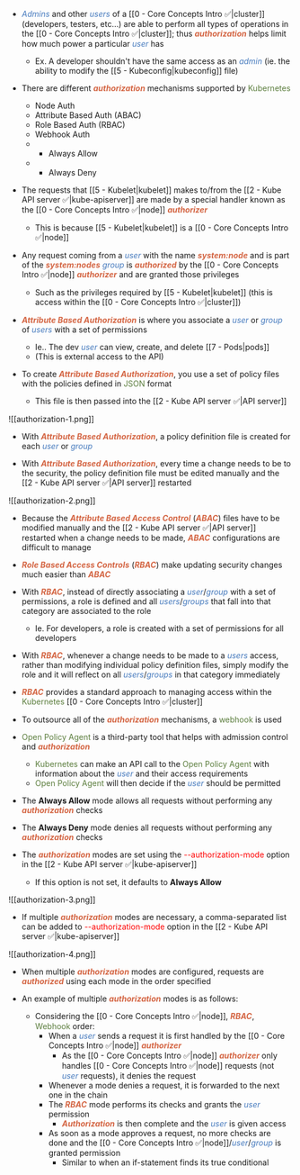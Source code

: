 - <i><span style="color:#477bbe">Admins</span></i> and other <i><span style="color:#477bbe">users</span></i> of a [[0 - Core Concepts Intro ✅|cluster]] (developers, testers, etc…) are able to perform all types of operations in the [[0 - Core Concepts Intro ✅|cluster]]; thus <b><i><span style="color:#d46644">authorization</span></i></b> helps limit how much power a particular <i><span style="color:#477bbe">user</span></i> has
	- Ex. A developer shouldn't have the same access as an <i><span style="color:#477bbe">admin</span></i> (ie. the ability to modify the [[5 - Kubeconfig|kubeconfig]] file)

- There are different <b><i><span style="color:#d46644">authorization</span></i></b> mechanisms supported by <span style="color:#5c7e3e">Kubernetes</span>
	- Node Auth
	- Attribute Based Auth (ABAC)
	- Role Based Auth (RBAC)
	- Webhook Auth
	- * Always Allow
	- * Always Deny

- The requests that [[5 - Kubelet|kubelet]] makes to/from the [[2 - Kube API server ✅|kube-apiserver]] are made by a special handler known as the [[0 - Core Concepts Intro ✅|node]] <b><i><span style="color:#d46644">authorizer</span></i></b>
	- This is because [[5 - Kubelet|kubelet]] is a [[0 - Core Concepts Intro ✅|node]]

- Any request coming from a <i><span style="color:#477bbe">user</span></i> with the name <b><i><span style="color:#d46644">system:node</span></i></b> and is part of the <b><i><span style="color:#d46644">system:nodes</span></i></b> <i><span style="color:#477bbe">group</span></i> is <b><i><span style="color:#d46644">authorized</span></i></b> by the [[0 - Core Concepts Intro ✅|node]] <b><i><span style="color:#d46644">authorizer</span></i></b> and are granted those privileges
	- Such as the privileges required by [[5 - Kubelet|kubelet]] (this is access within the [[0 - Core Concepts Intro ✅|cluster]])

- <b><i><span style="color:#d46644">Attribute Based Authorization</span></i></b> is where you associate a <i><span style="color:#477bbe">user</span></i> or <i><span style="color:#477bbe">group</span></i> of <i><span style="color:#477bbe">users</span></i> with a set of permissions
	- Ie.. The dev <i><span style="color:#477bbe">user</span></i> can view, create, and delete [[7 - Pods|pods]]
	- (This is external access to the API)        

- To create <b><i><span style="color:#d46644">Attribute Based Authorization</span></i></b>, you use a set of policy files with the policies defined in <span style="color:#5c7e3e">JSON</span> format
	- This file is then passed into the [[2 - Kube API server ✅|API server]]

![[authorization-1.png]]

- With <b><i><span style="color:#d46644">Attribute Based Authorization</span></i></b>, a policy definition file is created for each <i><span style="color:#477bbe">user</span></i> or <i><span style="color:#477bbe">group</span></i>

- With <b><i><span style="color:#d46644">Attribute Based Authorization</span></i></b>, every time a change needs to be to the security, the policy definition file must be edited manually and the [[2 - Kube API server ✅|API server]] restarted

![[authorization-2.png]]

- Because the <b><i><span style="color:#d46644">Attribute Based Access Control</span></i></b> (<b><i><span style="color:#d46644">ABAC</span></i></b>) files have to be modified manually and the [[2 - Kube API server ✅|API server]] restarted when a change needs to be made, <b><i><span style="color:#d46644">ABAC</span></i></b> configurations are difficult to manage

- <b><i><span style="color:#d46644">Role Based Access Controls</span></i></b> (<b><i><span style="color:#d46644">RBAC</span></i></b>) make updating security changes much easier than <b><i><span style="color:#d46644">ABAC</span></i></b>

- With <b><i><span style="color:#d46644">RBAC</span></i></b>, instead of directly associating a <i><span style="color:#477bbe">user</span></i>/<i><span style="color:#477bbe">group</span></i> with a set of permissions, a role is defined and all <i><span style="color:#477bbe">users</span></i>/<i><span style="color:#477bbe">groups</span></i> that fall into that category are associated to the role
	- Ie. For developers, a role is created with a set of permissions for all developers

- With <b><i><span style="color:#d46644">RBAC</span></i></b>, whenever a change needs to be made to a <i><span style="color:#477bbe">users</span></i> access, rather than modifying individual policy definition files, simply modify the role and it will reflect on all <i><span style="color:#477bbe">users</span></i>/<i><span style="color:#477bbe">groups</span></i> in that category immediately

- <b><i><span style="color:#d46644">RBAC</span></i></b> provides a standard approach to managing access within the <span style="color:#5c7e3e">Kubernetes</span> [[0 - Core Concepts Intro ✅|cluster]]

- To outsource all of the <b><i><span style="color:#d46644">authorization</span></i></b> mechanisms, a <span style="color:#5c7e3e">webhook</span> is used

- <span style="color:#5c7e3e">Open Policy Agent</span> is a third-party tool that helps with admission control and <b><i><span style="color:#d46644">authorization</span></i></b>
	- <span style="color:#5c7e3e">Kubernetes</span> can make an API call to the <span style="color:#5c7e3e">Open Policy Agent</span> with information about the <i><span style="color:#477bbe">user</span></i> and their access requirements
	- <span style="color:#5c7e3e">Open Policy Agent</span> will then decide if the <i><span style="color:#477bbe">user</span></i> should be permitted

- The **Always Allow** mode allows all requests without performing any <b><i><span style="color:#d46644">authorization</span></i></b> checks

- The **Always Deny** mode denies all requests without performing any <b><i><span style="color:#d46644">authorization</span></i></b> checks

- The <b><i><span style="color:#d46644">authorization</span></i></b> modes are set using the <span style="color:red">--authorization-mode</span> option in the [[2 - Kube API server ✅|kube-apiserver]]
	- If this option is not set, it defaults to **Always Allow**

![[authorization-3.png]]

- If multiple <b><i><span style="color:#d46644">authorization</span></i></b> modes are necessary, a comma-separated list can be added to <span style="color:red">--authorization-mode</span> option in the [[2 - Kube API server ✅|kube-apiserver]]

![[authorization-4.png]]

- When multiple <b><i><span style="color:#d46644">authorization</span></i></b> modes are configured, requests are <b><i><span style="color:#d46644">authorized</span></i></b> using each mode in the order specified

- An example of multiple <b><i><span style="color:#d46644">authorization</span></i></b> modes is as follows:
	- Considering the [[0 - Core Concepts Intro ✅|node]], <b><i><span style="color:#d46644">RBAC</span></i></b>, <span style="color:#5c7e3e">Webhook</span> order:
		- When a <i><span style="color:#477bbe">user</span></i> sends a request it is first handled by the [[0 - Core Concepts Intro ✅|node]] <b><i><span style="color:#d46644">authorizer</span></i></b>
			- As the [[0 - Core Concepts Intro ✅|node]] <b><i><span style="color:#d46644">authorizer</span></i></b> only handles [[0 - Core Concepts Intro ✅|node]] requests (not <i><span style="color:#477bbe">user</span></i> requests), it denies the request
		- Whenever a mode denies a request, it is forwarded to the next one in the chain
		- The <b><i><span style="color:#d46644">RBAC</span></i></b> mode performs its checks and grants the <i><span style="color:#477bbe">user</span></i> permission
			- <b><i><span style="color:#d46644">Authorization</span></i></b> is then complete and the <i><span style="color:#477bbe">user</span></i> is given access
		- As soon as a mode approves a request, no more checks are done and the [[0 - Core Concepts Intro ✅|node]]/<i><span style="color:#477bbe">user</span></i>/<i><span style="color:#477bbe">group</span></i> is granted permission
			- Similar to when an if-statement finds its true conditional